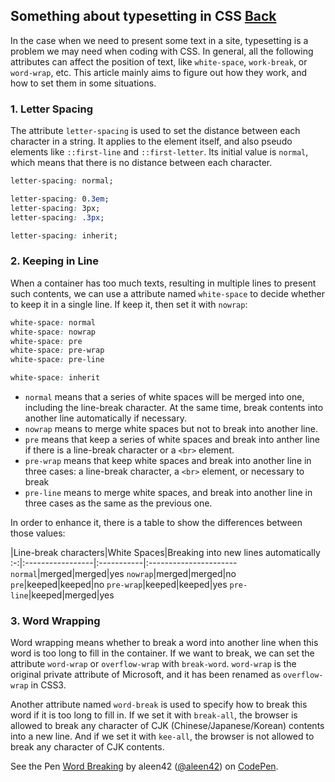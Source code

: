 ## Something about typesetting in CSS [Back](./qa.md)

In the case when we need to present some text in a site, typesetting is a problem we may need when coding with CSS. In general, all the following attributes can affect the position of text, like `white-space`, `work-break`, or `word-wrap`, etc. This article mainly aims to figure out how they work, and how to set them in some situations.

### 1. Letter Spacing

The attribute `letter-spacing` is used to set the distance between each character in a string. It applies to the element itself, and also pseudo elements like `::first-line` and  `::first-letter`. Its initial value is `normal`, which means that there is no distance between each character.

```css
letter-spacing: normal;

letter-spacing: 0.3em;
letter-spacing: 3px;
letter-spacing: .3px;

letter-spacing: inherit;
```

### 2. Keeping in Line

When a container has too much texts, resulting in multiple lines to present such contents, we can use a attribute named `white-space` to decide whether to keep it in a single line. If keep it, then set it with `nowrap`:

```css
white-space: normal
white-space: nowrap
white-space: pre
white-space: pre-wrap
white-space: pre-line

white-space: inherit
```

- `normal` means that a series of white spaces will be merged into one, including the line-break character. At the same time, break contents into another line automatically if necessary.
- `nowrap` means to merge white spaces but not to break into another line.
- `pre` means that keep a series of white spaces and break into anther line if there is a line-break character or a `<br>` element.
- `pre-wrap` means that keep white spaces and break into another line in three cases: a line-break character, a `<br>` element, or necessary to break
- `pre-line` means to merge white spaces, and break into another line in three cases as the same as the previous one.

In order to enhance it, there is a table to show the differences between those values:

|Line-break characters|White Spaces|Breaking into new lines automatically
:-:|:-----------------|:-----------|:----------------------
`normal`|merged|merged|yes
`nowrap`|merged|merged|no
`pre`|keeped|keeped|no
`pre-wrap`|keeped|keeped|yes
`pre-line`|keeped|merged|yes

### 3. Word Wrapping

Word wrapping means whether to break a word into another line when this word is too long to fill in the container. If we want to break, we can set the attribute `word-wrap` or `overflow-wrap` with `break-word`. `word-wrap` is the original private attribute of Microsoft, and it has been renamed as `overflow-wrap` in CSS3.

Another attribute named `word-break` is used to specify how to break this word if it is too long to fill in. If we set it with `break-all`, the browser is allowed to break any character of CJK (Chinese/Japanese/Korean) contents into a new line. And if we set it with `kee-all`, the browser is not allowed to break any character of CJK contents.

<p>
<p data-height="694" data-theme-id="21735" data-slug-hash="mmBRZZ" data-default-tab="result" data-user="aleen42" data-embed-version="2" data-pen-title="Word Breaking" class="codepen">See the Pen <a href="https://codepen.io/aleen42/pen/mmBRZZ/">Word Breaking</a> by aleen42 (<a href="http://codepen.io/aleen42">@aleen42</a>) on <a href="http://codepen.io">CodePen</a>.</p>
<script async src="https://production-assets.codepen.io/assets/embed/ei.js"></script>
</p>
